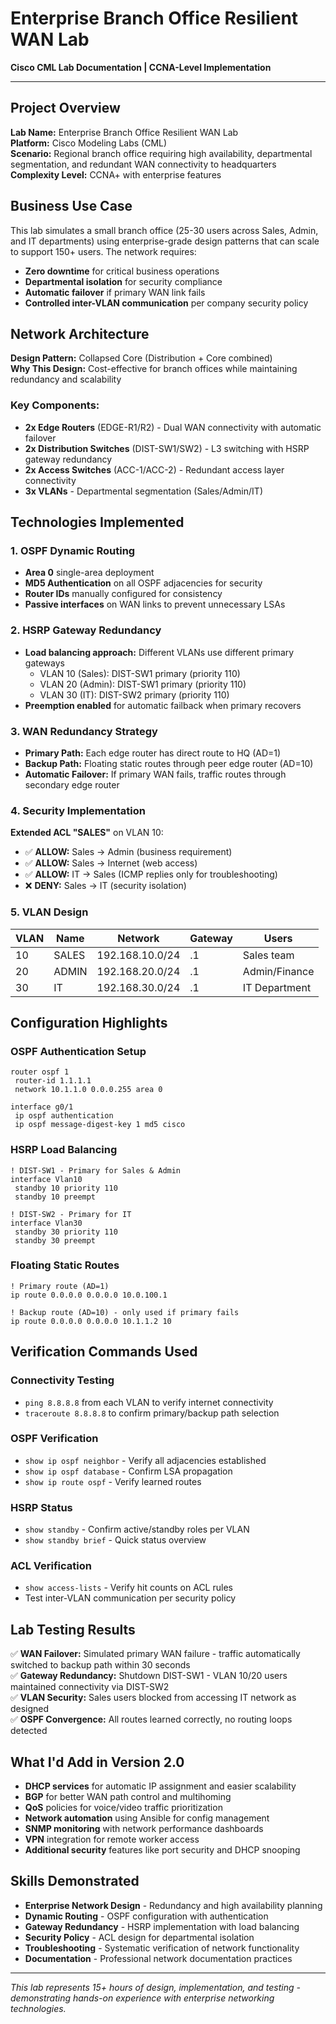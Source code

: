 # Enterprise Branch Office Resilient WAN Lab
**Cisco CML Lab Documentation | CCNA-Level Implementation**

---

## Project Overview
**Lab Name:** Enterprise Branch Office Resilient WAN Lab  
**Platform:** Cisco Modeling Labs (CML)  
**Scenario:** Regional branch office requiring high availability, departmental segmentation, and redundant WAN connectivity to headquarters  
**Complexity Level:** CCNA+ with enterprise features  

## Business Use Case
This lab simulates a small branch office (25-30 users across Sales, Admin, and IT departments) using enterprise-grade design patterns that can scale to support 150+ users. The network requires:
- **Zero downtime** for critical business operations
- **Departmental isolation** for security compliance  
- **Automatic failover** if primary WAN link fails
- **Controlled inter-VLAN communication** per company security policy

## Network Architecture
**Design Pattern:** Collapsed Core (Distribution + Core combined)  
**Why This Design:** Cost-effective for branch offices while maintaining redundancy and scalability

### Key Components:
- **2x Edge Routers** (EDGE-R1/R2) - Dual WAN connectivity with automatic failover
- **2x Distribution Switches** (DIST-SW1/SW2) - L3 switching with HSRP gateway redundancy  
- **2x Access Switches** (ACC-1/ACC-2) - Redundant access layer connectivity
- **3x VLANs** - Departmental segmentation (Sales/Admin/IT)

## Technologies Implemented

### 1. OSPF Dynamic Routing
- **Area 0** single-area deployment
- **MD5 Authentication** on all OSPF adjacencies for security
- **Router IDs** manually configured for consistency
- **Passive interfaces** on WAN links to prevent unnecessary LSAs

### 2. HSRP Gateway Redundancy
- **Load balancing approach:** Different VLANs use different primary gateways
  - VLAN 10 (Sales): DIST-SW1 primary (priority 110)
  - VLAN 20 (Admin): DIST-SW1 primary (priority 110) 
  - VLAN 30 (IT): DIST-SW2 primary (priority 110)
- **Preemption enabled** for automatic failback when primary recovers

### 3. WAN Redundancy Strategy
- **Primary Path:** Each edge router has direct route to HQ (AD=1)
- **Backup Path:** Floating static routes through peer edge router (AD=10)
- **Automatic Failover:** If primary WAN fails, traffic routes through secondary edge router

### 4. Security Implementation
**Extended ACL "SALES"** on VLAN 10:
- ✅ **ALLOW:** Sales → Admin (business requirement)
- ✅ **ALLOW:** Sales → Internet (web access)
- ✅ **ALLOW:** IT → Sales (ICMP replies only for troubleshooting)
- ❌ **DENY:** Sales → IT (security isolation)

### 5. VLAN Design
| VLAN | Name | Network | Gateway | Users |
|------|------|---------|---------|-------|
| 10 | SALES | 192.168.10.0/24 | .1 | Sales team |
| 20 | ADMIN | 192.168.20.0/24 | .1 | Admin/Finance |
| 30 | IT | 192.168.30.0/24 | .1 | IT Department |

## Configuration Highlights

### OSPF Authentication Setup
```
router ospf 1
 router-id 1.1.1.1
 network 10.1.1.0 0.0.0.255 area 0

interface g0/1
 ip ospf authentication
 ip ospf message-digest-key 1 md5 cisco
```

### HSRP Load Balancing
```
! DIST-SW1 - Primary for Sales & Admin
interface Vlan10
 standby 10 priority 110
 standby 10 preempt

! DIST-SW2 - Primary for IT  
interface Vlan30
 standby 30 priority 110
 standby 30 preempt
```

### Floating Static Routes
```
! Primary route (AD=1)
ip route 0.0.0.0 0.0.0.0 10.0.100.1

! Backup route (AD=10) - only used if primary fails
ip route 0.0.0.0 0.0.0.0 10.1.1.2 10
```

## Verification Commands Used

### Connectivity Testing
- `ping 8.8.8.8` from each VLAN to verify internet connectivity
- `traceroute 8.8.8.8` to confirm primary/backup path selection

### OSPF Verification  
- `show ip ospf neighbor` - Verify all adjacencies established
- `show ip ospf database` - Confirm LSA propagation
- `show ip route ospf` - Verify learned routes

### HSRP Status
- `show standby` - Confirm active/standby roles per VLAN
- `show standby brief` - Quick status overview

### ACL Verification
- `show access-lists` - Verify hit counts on ACL rules
- Test inter-VLAN communication per security policy

## Lab Testing Results
✅ **WAN Failover:** Simulated primary WAN failure - traffic automatically switched to backup path within 30 seconds  
✅ **Gateway Redundancy:** Shutdown DIST-SW1 - VLAN 10/20 users maintained connectivity via DIST-SW2  
✅ **VLAN Security:** Sales users blocked from accessing IT network as designed  
✅ **OSPF Convergence:** All routes learned correctly, no routing loops detected

## What I'd Add in Version 2.0
- **DHCP services** for automatic IP assignment and easier scalability
- **BGP** for better WAN path control and multihoming
- **QoS** policies for voice/video traffic prioritization  
- **Network automation** using Ansible for config management
- **SNMP monitoring** with network performance dashboards
- **VPN** integration for remote worker access
- **Additional security** features like port security and DHCP snooping

## Skills Demonstrated
- **Enterprise Network Design** - Redundancy and high availability planning
- **Dynamic Routing** - OSPF configuration with authentication  
- **Gateway Redundancy** - HSRP implementation with load balancing
- **Security Policy** - ACL design for departmental isolation
- **Troubleshooting** - Systematic verification of network functionality
- **Documentation** - Professional network documentation practices

---
*This lab represents 15+ hours of design, implementation, and testing - demonstrating hands-on experience with enterprise networking technologies.*
